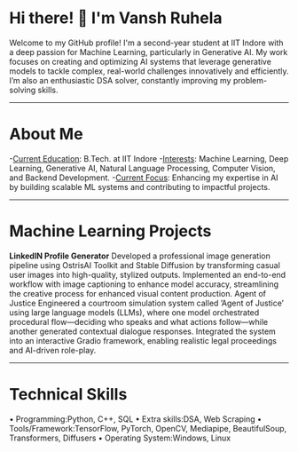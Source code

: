 # Hi there! 👋 I'm Vansh Ruhela
Welcome to my GitHub profile! I'm a second-year student at IIT Indore with a deep passion for Machine Learning, particularly in Generative AI. My work focuses on creating and optimizing AI systems that leverage generative models to tackle complex, real-world challenges innovatively and efficiently. I’m also an enthusiastic DSA solver, constantly improving my problem-solving skills.
________________________________________
# About Me
-<ins>Current Education</ins>: B.Tech. at IIT Indore
-<ins>Interests</ins>: Machine Learning, Deep Learning, Generative AI, Natural Language Processing, Computer Vision, and Backend Development.
-<ins>Current Focus</ins>: Enhancing my expertise in AI by building scalable ML systems and contributing to impactful projects.
________________________________________
# Machine Learning Projects
**LinkedIN Profile Generator**
Developed a professional image generation pipeline using OstrisAI Toolkit and Stable Diffusion by transforming casual user images into high-quality, stylized outputs. Implemented an end-to-end workflow with image captioning to enhance model accuracy, streamlining the creative process for enhanced visual content production.
Agent of Justice 
Engineered a courtroom simulation system called ’Agent of Justice’ using large language models (LLMs), where one model orchestrated procedural flow—deciding who speaks and what actions follow—while another generated contextual dialogue responses. Integrated the system into an interactive Gradio framework, enabling realistic legal proceedings and AI-driven role-play.
________________________________________
# Technical Skills
• Programming:Python, C++, SQL • Extra skills:DSA, Web Scraping 
• Tools/Framework:TensorFlow, PyTorch, OpenCV, Mediapipe, BeautifulSoup, Transformers, Diffusers 
• Operating System:Windows, Linux


